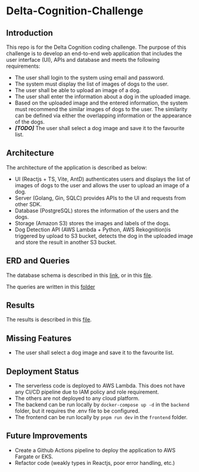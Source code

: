 # Delta-Cognition-Challenge

## Introduction

This repo is for the Delta Cognition coding challenge. The purpose of this challenge is to develop an end-to-end web application that includes the user interface (UI), APIs and database and meets the following requirements:

- The user shall login to the system using email and password.
- The system must display the list of images of dogs to the user.
- The user shall be able to upload an image of a dog.
- The user shall enter the information about a dog in the uploaded image.
- Based on the uploaded image and the entered information, the system must recommend the similar images of dogs to the user. The similarity can be defined via either the overlapping information or the appearance of the dogs.
- ***[TODO]*** The user shall select a dog image and save it to the favourite list.

## Architecture

The architecture of the application is described as below:

- UI (Reactjs + TS, Vite, AntD) authenticates users and displays the list of images of dogs to the user and allows the user to upload an image of a dog.
- Server (Golang, Gin, SQLC) provides APIs to the UI and requests from other SDK.
- Database (PostgreSQL) stores the information of the users and the dogs.
- Storage (Amazon S3) stores the images and labels of the dogs.
- Dog Detection API (AWS Lambda + Python, AWS Rekognition)is triggered by upload to S3 bucket, detects the dog in the uploaded image and store the result in another S3 bucket.

## ERD and Queries

The database schema is described in this [link](https://dbdiagram.io/d/63c1a9f5296d97641d798f8a), or in this [file](backend/db/migration/000001_init_schema.up.sql).

The queries are written in this [folder](backend/db/query)

## Results

The results is described in this [file](results/RESULT.md).

## Missing Features

- The user shall select a dog image and save it to the favourite list.

## Deployment Status

- The serverless code is deployed to AWS Lambda. This does not have any CI/CD pipeline due to IAM policy and role requirement.
- The others are not deployed to any cloud platform.
- The backend can be run locally by `docker-compose up -d` in the `backend` folder, but it requires the .env file to be configured.
- The frontend can be run locally by `pnpm run dev` in the `frontend` folder.

## Future Improvements

- Create a Github Actions pipeline to deploy the application to AWS Fargate or EKS.
- Refactor code (weakly types in Reactjs, poor error handling, etc.)
